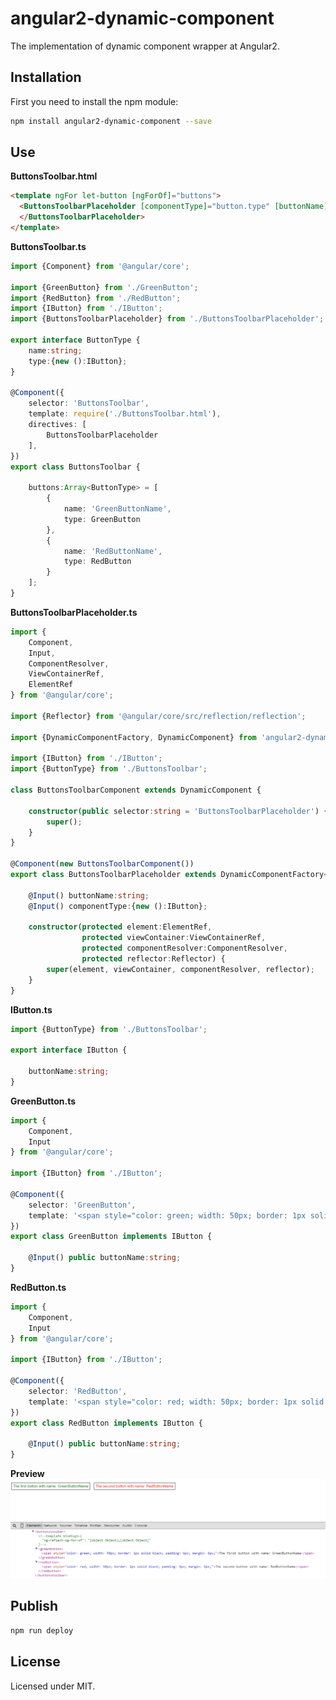 # angular2-dynamic-component

The implementation of dynamic component wrapper at Angular2.

## Installation

First you need to install the npm module:
```sh
npm install angular2-dynamic-component --save
```

## Use

**ButtonsToolbar.html**
```html
<template ngFor let-button [ngForOf]="buttons">
  <ButtonsToolbarPlaceholder [componentType]="button.type" [buttonName]="button.name">
  </ButtonsToolbarPlaceholder>
</template>
```

**ButtonsToolbar.ts**
```typescript
import {Component} from '@angular/core';

import {GreenButton} from './GreenButton';
import {RedButton} from './RedButton';
import {IButton} from './IButton';
import {ButtonsToolbarPlaceholder} from './ButtonsToolbarPlaceholder';

export interface ButtonType {
    name:string;
    type:{new ():IButton};
}

@Component({
    selector: 'ButtonsToolbar',
    template: require('./ButtonsToolbar.html'),
    directives: [
        ButtonsToolbarPlaceholder
    ],
})
export class ButtonsToolbar {

    buttons:Array<ButtonType> = [
        {
            name: 'GreenButtonName',
            type: GreenButton
        },
        {
            name: 'RedButtonName',
            type: RedButton
        }
    ];
}
```

**ButtonsToolbarPlaceholder.ts**
```typescript
import {
    Component,
    Input,
    ComponentResolver,
    ViewContainerRef,
    ElementRef
} from '@angular/core';

import {Reflector} from '@angular/core/src/reflection/reflection';

import {DynamicComponentFactory, DynamicComponent} from 'angular2-dynamic-component';

import {IButton} from './IButton';
import {ButtonType} from './ButtonsToolbar';

class ButtonsToolbarComponent extends DynamicComponent {

    constructor(public selector:string = 'ButtonsToolbarPlaceholder') {
        super();
    }
}

@Component(new ButtonsToolbarComponent())
export class ButtonsToolbarPlaceholder extends DynamicComponentFactory<IButton> implements IButton {

    @Input() buttonName:string;
    @Input() componentType:{new ():IButton};

    constructor(protected element:ElementRef,
                protected viewContainer:ViewContainerRef,
                protected componentResolver:ComponentResolver,
                protected reflector:Reflector) {
        super(element, viewContainer, componentResolver, reflector);
    }
}
```

**IButton.ts**
```typescript
import {ButtonType} from './ButtonsToolbar';

export interface IButton {

    buttonName:string;
}
```

**GreenButton.ts**
```typescript
import {
    Component,
    Input
} from '@angular/core';

import {IButton} from './IButton';

@Component({
    selector: 'GreenButton',
    template: '<span style="color: green; width: 50px; border: 1px solid black; padding: 6px; margin: 6px;">The first button with name: {{ buttonName }}</span>',
})
export class GreenButton implements IButton {

    @Input() public buttonName:string;
}
```

**RedButton.ts**
```typescript
import {
    Component,
    Input
} from '@angular/core';

import {IButton} from './IButton';

@Component({
    selector: 'RedButton',
    template: '<span style="color: red; width: 50px; border: 1px solid black; padding: 6px; margin: 6px;">The second button with name: {{ buttonName }}</span>',
})
export class RedButton implements IButton {

    @Input() public buttonName:string;
}
```

**Preview**
![Preview](demo/preview.png)

## Publish

```sh
npm run deploy
```

## License

Licensed under MIT.